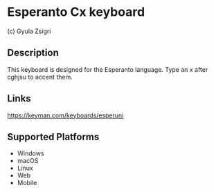 Esperanto Cx keyboard
==============

(c) Gyula Zsigri

Description
-----------

This keyboard is designed for the Esperanto language. Type an x after cghjsu to accent them.

Links
-----
https://keyman.com/keyboards/esperuni

Supported Platforms
-------------------
 * Windows
 * macOS
 * Linux
 * Web
 * Mobile


